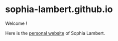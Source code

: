 # sophia-lambert.github.io

Welcome !

Here is the [personal website](https://sophia-lambert.github.io/) of Sophia Lambert.
